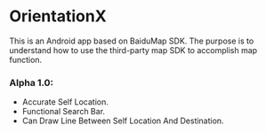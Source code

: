 # OrientationX
This is an Android app based on BaiduMap SDK. The purpose is to understand how to use the third-party map SDK to accomplish map function.

### Alpha 1.0:
* Accurate Self Location.
* Functional Search Bar.
* Can Draw Line Between Self Location And Destination.
